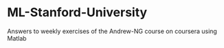 # ML-Stanford-University
Answers to weekly exercises of the  Andrew-NG course on coursera using Matlab
